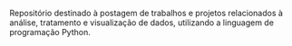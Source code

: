 Repositório destinado à postagem de trabalhos e projetos relacionados à análise, tratamento e visualização de dados, utilizando a linguagem de programação Python.

